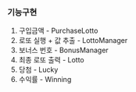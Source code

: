 ### 기능구현
1. 구입금액 - PurchaseLotto
2. 로또 실행 + 값 추출 - LottoManager
3. 보너스 번호 - BonusManager
4. 최종 로또 출력 - Lotto
5. 당첨 - Lucky
6. 수익률 - Winning